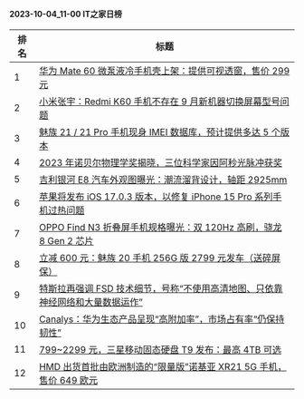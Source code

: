 #### 2023-10-04_11-00  IT之家日榜

| 排名 | 标题|
| --- | ---|
| 1 | [华为 Mate 60 微泵液冷手机壳上架：提供可视透窗，售价 299 元](https://www.ithome.com/0/722/898.htm) |
| 2 | [小米张宇：Redmi K60 手机不存在 9 月新机器切换屏幕型号问题](https://www.ithome.com/0/722/915.htm) |
| 3 | [魅族 21 / 21 Pro 手机现身 IMEI 数据库，预计提供多达 5 个版本](https://www.ithome.com/0/722/902.htm) |
| 4 | [2023 年诺贝尔物理学奖揭晓，三位科学家因阿秒光脉冲获奖](https://www.ithome.com/0/722/937.htm) |
| 5 | [吉利银河 E8 汽车外观图曝光：潮流溜背设计，轴距 2925mm](https://www.ithome.com/0/722/918.htm) |
| 6 | [苹果将发布 iOS 17.0.3 版本，以修复 iPhone 15 Pro 系列手机过热问题](https://www.ithome.com/0/722/969.htm) |
| 7 | [OPPO Find N3 折叠屏手机规格曝光：双 120Hz 高刷，骁龙 8 Gen 2 芯片](https://www.ithome.com/0/722/911.htm) |
| 8 | [立减 600 元：魅族 20 手机 256G 版 2799 元发车（送碎屏保）](https://www.ithome.com/0/722/919.htm) |
| 9 | [特斯拉再强调 FSD 技术细节，号称“不使用高清地图、只依靠神经网络和大量数据运作”](https://www.ithome.com/0/722/951.htm) |
| 10 | [Canalys：华为生态产品呈现“高附加率”，市场占有率“仍保持韧性”](https://www.ithome.com/0/722/929.htm) |
| 11 | [799~2299 元，三星移动固态硬盘 T9 发布：最高 4TB 可选](https://www.ithome.com/0/722/960.htm) |
| 12 | [HMD 出货首批由欧洲制造的“限量版”诺基亚 XR21 5G 手机，售价 649 欧元](https://www.ithome.com/0/722/947.htm) |
